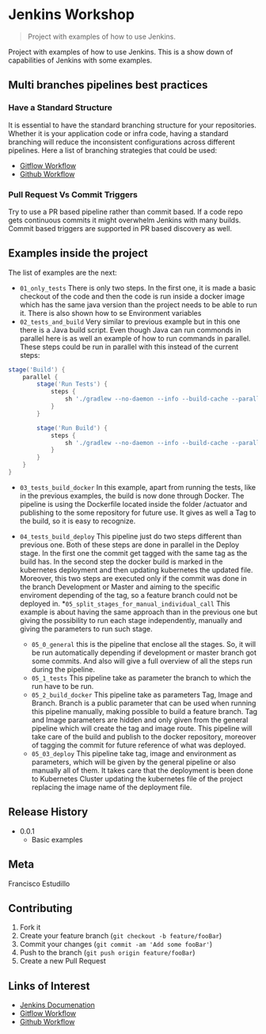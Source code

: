 # Jenkins Workshop
> Project with examples of how to use Jenkins.

Project with examples of how to use Jenkins. This is a show down of capabilities of Jenkins with
 some examples. 
 
## Multi branches pipelines best practices

### Have a Standard Structure
It is essential to have the standard branching structure for your repositories. Whether it is your application code or 
infra code, having a standard branching will reduce the inconsistent configurations across different pipelines. Here
 a list of branching strategies that could be used:
* [Gitflow Workflow](https://www.atlassian.com/git/tutorials/comparing-workflows/gitflow-workflow)
* [Github Workflow](https://guides.github.com/introduction/flow/)

### Pull Request Vs Commit Triggers 
Try to use a PR based pipeline rather than commit based. If a code repo gets continuous commits it might overwhelm 
Jenkins with many builds.
Commit based triggers are supported in PR based discovery as well.

 
## Examples inside the project
The list of examples are the next:
* `01_only_tests` There is only two steps. In the first one, it is made a basic checkout of the code and then the
 code is run inside a docker image which has the same java version than the project needs to be able to run it. There
  is also shown how to se Environment variables 
* `02_tests_and_build` Very similar to previous example but in this one there is a Java build script. Even though
 Java can run commonds in parallel here is as well an example of how to run commands in parallel. These steps could
  be run in parallel with this instead of the current steps:
```groovy
stage('Build') {
    parallel {
        stage('Run Tests') {
            steps {
                sh './gradlew --no-daemon --info --build-cache --parallel test'
            }
        }

        stage('Run Build') {
            steps {
                sh './gradlew --no-daemon --info --build-cache --parallel build'
            }
        }
    }
}
```
* `03_tests_build_docker` In this example, apart from running the tests, like in the previous examples, the build is
 now done through Docker. The pipeline is using the Dockerfile located inside the folder /actuator and publishing to
  the some repository for future use. It gives as well a Tag to the build, so it is easy to recognize.
  
* `04_tests_build_deploy` This pipeline just do two steps different than previous one. Both of these steps are done
 in parallel in the Deploy stage. In the first one the commit get tagged with the same tag as the build has. In the
  second step the docker build is marked in the kubernetes deployment and then updating kubernetes the updated file. 
  Moreover, this two steps are executed only if the commit was done in the branch Development or
    Master and aiming to the specific enviroment depending of the tag, so a feature branch could not be deployed in. 
*`05_split_stages_for_manual_individual_call` This example is about having the same approach than in the previous one
 but giving the possibility to run each stage independently, manually and giving the parameters to run such stage.
    * `05_0_general` this is the pipeline that enclose all the stages. So, it will be run automatically depending if
     development or master branch got some commits. And also will give a full overview of all the steps run during
      the pipeline.
    * `05_1_tests` This pipeline take as parameter the branch to which the run have to be run. 
    * `05_2_build_docker` This pipeline take as parameters Tag, Image and Branch. Branch is a public parameter that
     can be used when running this pipeline manually, making possible to build a feature branch. Tag and Image
      parameters are hidden and only given from the general pipeline which will create the tag and image route. This
       pipeline will take care of the build and publish to the docker repository, moreover of tagging the commit for
        future reference of what was deployed.
    * `05_03_deploy` This pipeline take tag, image and environment as parameters, which will be given by the general
     pipeline or also manually all of them. It takes care that the deployment is been done to Kubernetes Cluster updating the
      kubernetes file of the project replacing the image name of the deployment file.

## Release History
* 0.0.1
    * Basic examples

## Meta

Francisco Estudillo

## Contributing

1. Fork it
2. Create your feature branch (`git checkout -b feature/fooBar`)
3. Commit your changes (`git commit -am 'Add some fooBar'`)
4. Push to the branch (`git push origin feature/fooBar`)
5. Create a new Pull Request

## Links of Interest
* [Jenkins Documenation](https://www.jenkins.io/doc/pipeline/tour/hello-world/)
* [Gitflow Workflow](https://www.atlassian.com/git/tutorials/comparing-workflows/gitflow-workflow)
* [Github Workflow](https://guides.github.com/introduction/flow/)
